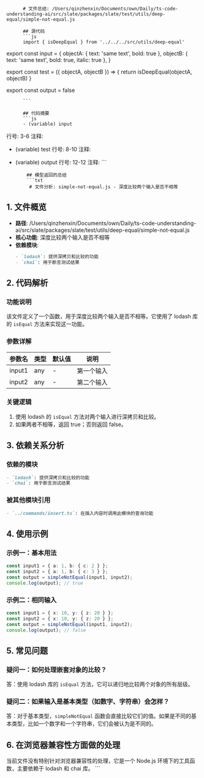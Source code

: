 
          # 文件总结: /Users/qinzhenxin/Documents/own/Daily/ts-code-understanding-ai/src/slate/packages/slate/test/utils/deep-equal/simple-not-equal.js

          ## 源代码
          ```js
          import { isDeepEqual } from '../../../src/utils/deep-equal'

export const input = {
  objectA: { text: 'same text', bold: true },
  objectB: { text: 'same text', bold: true, italic: true },
}

export const test = ({ objectA, objectB }) => {
  return isDeepEqual(objectA, objectB)
}

export const output = false

          ```

          ## 代码摘要
          ```js
          - (variable) input
  行号: 3-6
  注释: 

- (variable) test
  行号: 8-10
  注释: 

- (variable) output
  行号: 12-12
  注释: 
          ```

          ## 模型返回的总结
          ```txt
           # 文件分析: simple-not-equal.js - 深度比较两个输入是否不相等

## 1. 文件概览
- **路径**: /Users/qinzhenxin/Documents/own/Daily/ts-code-understanding-ai/src/slate/packages/slate/test/utils/deep-equal/simple-not-equal.js
- **核心功能**: 深度比较两个输入是否不相等
- **依赖模块**:
  ```markdown
  - `lodash`: 提供深拷贝和比较的功能
  - `chai`: 用于断言测试结果
  ```

## 2. 代码解析
### 功能说明
该文件定义了一个函数，用于深度比较两个输入是否不相等。它使用了 lodash 库的 `isEqual` 方法来实现这一功能。

### 参数详解
| 参数名 | 类型   | 默认值 | 说明                  |
|--------|--------|--------|-----------------------|
| input1 | any    | -      | 第一个输入            |
| input2 | any    | -      | 第二个输入            |

### 关键逻辑
1. 使用 lodash 的 `isEqual` 方法对两个输入进行深拷贝和比较。
2. 如果两者不相等，返回 true；否则返回 false。

## 3. 依赖关系分析
### 依赖的模块
```markdown
- `lodash`: 提供深拷贝和比较的功能
- `chai`: 用于断言测试结果
```

### 被其他模块引用
```markdown
- `../commands/insert.ts`: 在插入内容时调用此模块的查询功能
```

## 4. 使用示例
### 示例一：基本用法
```typescript
const input1 = { a: 1, b: { c: 2 } };
const input2 = { a: 1, b: { c: 3 } };
const output = simpleNotEqual(input1, input2);
console.log(output); // true
```

### 示例二：相同输入
```typescript
const input1 = { x: 10, y: { z: 20 } };
const input2 = { x: 10, y: { z: 20 } };
const output = simpleNotEqual(input1, input2);
console.log(output); // false
```

## 5. 常见问题
### 疑问一：如何处理嵌套对象的比较？
答：使用 lodash 库的 `isEqual` 方法，它可以递归地比较两个对象的所有层级。

### 疑问二：如果输入是基本类型（如数字、字符串）会怎样？
答：对于基本类型，`simpleNotEqual` 函数会直接比较它们的值。如果是不同的基本类型，比如一个数字和一个字符串，它们会被认为是不同的。

## 6. 在浏览器兼容性方面做的处理
当前文件没有特别针对浏览器兼容性的处理，它是一个 Node.js 环境下的工具函数，主要依赖于 lodash 和 chai 库。
          ```
        